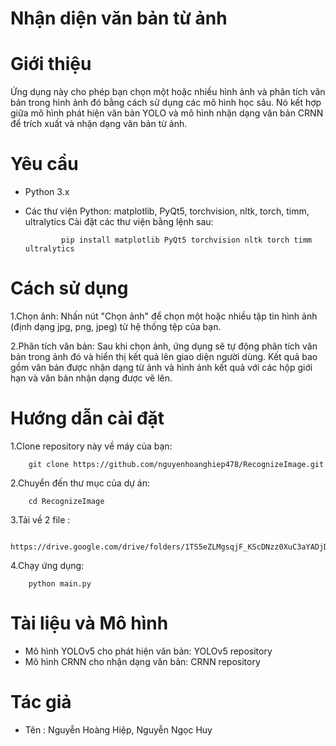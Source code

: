
# Nhận diện văn bản từ ảnh

# Giới thiệu
Ứng dụng này cho phép bạn chọn một hoặc nhiều hình ảnh và phân tích văn bản trong hình ảnh đó bằng cách sử dụng các mô hình học sâu. Nó kết hợp giữa mô hình phát hiện văn bản YOLO và mô hình nhận dạng văn bản CRNN để trích xuất và nhận dạng văn bản từ ảnh.

# Yêu cầu
- Python 3.x
- Các thư viện Python: matplotlib, PyQt5, torchvision, nltk, torch, timm, ultralytics
Cài đặt các thư viện bằng lệnh sau:

              pip install matplotlib PyQt5 torchvision nltk torch timm ultralytics

# Cách sử dụng
1.Chọn ảnh: Nhấn nút "Chọn ảnh" để chọn một hoặc nhiều tập tin hình ảnh (định dạng jpg, png, jpeg) từ hệ thống tệp của bạn.

2.Phân tích văn bản: Sau khi chọn ảnh, ứng dụng sẽ tự động phân tích văn bản trong ảnh đó và hiển thị kết quả lên giao diện người dùng. Kết quả bao gồm văn bản được nhận dạng từ ảnh và hình ảnh kết quả với các hộp giới hạn và văn bản nhận dạng được vẽ lên.

# Hướng dẫn cài đặt
1.Clone repository này về máy của bạn:
        
        git clone https://github.com/nguyenhoanghiep478/RecognizeImage.git
2.Chuyển đến thư mục của dự án:

        cd RecognizeImage
3.Tải về 2 file :
    
       https://drive.google.com/drive/folders/1TS5eZLMgsqjF_KScDNzz0XuC3aYADjDc
4.Chạy ứng dụng:
        
        python main.py

# Tài liệu và Mô hình
-  Mô hình YOLOv5 cho phát hiện văn bản: YOLOv5 repository
- Mô hình CRNN cho nhận dạng văn bản: CRNN repository
# Tác giả 
- Tên : Nguyễn Hoàng Hiệp, Nguyễn Ngọc Huy
